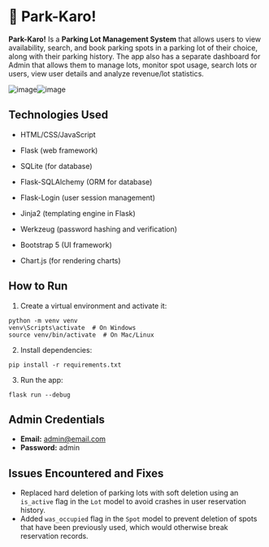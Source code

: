 # 🚗 Park-Karo!
**Park-Karo!** Is a **Parking Lot Management System** that allows users to view availability, search, and book parking spots in a parking lot of their choice, along with their parking history. The app also has a separate dashboard for Admin that allows them to manage lots, monitor spot usage, search lots or users, view user details and analyze revenue/lot statistics.   


![image](https://github.com/user-attachments/assets/0e862cb7-dc59-4627-9f44-e04f1c241f6c)![image](https://github.com/user-attachments/assets/634b5afc-a614-421a-9e9f-66970895859f)

## Technologies Used

- HTML/CSS/JavaScript

- Flask (web framework)

- SQLite (for database)

- Flask-SQLAlchemy (ORM for database)

- Flask-Login (user session management)

- Jinja2 (templating engine in Flask)

- Werkzeug (password hashing and verification)

- Bootstrap 5 (UI framework)

- Chart.js (for rendering charts)


## How to Run

1. Create a virtual environment and activate it:

```
python -m venv venv
venv\Scripts\activate  # On Windows
source venv/bin/activate  # On Mac/Linux
```

2. Install dependencies:

```
pip install -r requirements.txt
```

3. Run the app:

```
flask run --debug
```

## Admin Credentials

- **Email:** admin@email.com
- **Password:** admin

## Issues Encountered and Fixes

- Replaced hard deletion of parking lots with soft deletion using an `is_active` flag in the `Lot` model to avoid crashes in user reservation history.
- Added `was_occupied` flag in the `Spot` model to prevent deletion of spots that have been previously used, which would otherwise break reservation records.
